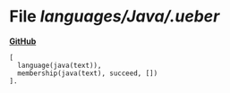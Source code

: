 # File _languages/Java/.ueber_
**[GitHub](https://github.com/softlang/yas/blob/master/languages/Java/.ueber)**
```
[
  language(java(text)),
  membership(java(text), succeed, [])
].
```
